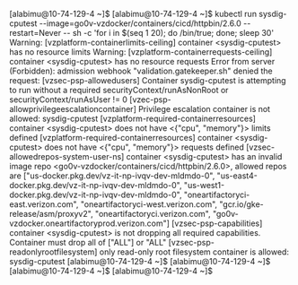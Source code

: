 [alabimu@10-74-129-4 ~]$ 
[alabimu@10-74-129-4 ~]$ kubectl run sysdig-cputest --image=go0v-vzdocker/containers/cicd/httpbin/2.6.0 --restart=Never --   sh -c 'for i in $(seq 1 20); do /bin/true; done; sleep 30'
Warning: [vzplatform-containerlimits-ceiling] container <sysdig-cputest> has no resource limits
Warning: [vzplatform-containerrequests-ceiling] container <sysdig-cputest> has no resource requests
Error from server (Forbidden): admission webhook "validation.gatekeeper.sh" denied the request: [vzsec-psp-allowedusers] Container sysdig-cputest is attempting to run without a required securityContext/runAsNonRoot or securityContext/runAsUser != 0
[vzec-psp-allowprivilegeescalationcontainer] Privilege escalation container is not allowed: sysdig-cputest
[vzplatform-required-containerresources] container <sysdig-cputest> does not have <{"cpu", "memory"}> limits defined
[vzplatform-required-containerresources] container <sysdig-cputest> does not have <{"cpu", "memory"}> requests defined
[vzsec-allowedrepos-system-user-ns] container <sysdig-cputest> has an invalid image repo <go0v-vzdocker/containers/cicd/httpbin/2.6.0>, allowed repos are ["us-docker.pkg.dev/vz-it-np-ivqv-dev-mldmdo-0", "us-east4-docker.pkg.dev/vz-it-np-ivqv-dev-mldmdo-0", "us-west1-docker.pkg.dev/vz-it-np-ivqv-dev-mldmdo-0", "oneartifactoryci-east.verizon.com", "oneartifactoryci-west.verizon.com", "gcr.io/gke-release/asm/proxyv2", "oneartifactoryci.verizon.com", "go0v-vzdocker.oneartifactoryprod.verizon.com"]
[vzsec-psp-capabilities] container <sysdig-cputest> is not dropping all required capabilities. Container must drop all of ["ALL"] or "ALL"
[vzsec-psp-readonlyrootfilesystem] only read-only root filesystem container is allowed: sysdig-cputest
[alabimu@10-74-129-4 ~]$ 
[alabimu@10-74-129-4 ~]$ 
[alabimu@10-74-129-4 ~]$ 
[alabimu@10-74-129-4 ~]$ 




